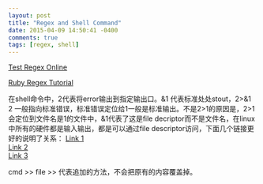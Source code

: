 ```yaml
---
layout: post
title: "Regex and Shell Command"
date: 2015-04-09 14:50:41 -0400
comments: true
tags: [regex, shell]
---
```


[Test Regex Online](http://www.regexr.com/)  

[Ruby Regex Tutorial](http://www.tutorialspoint.com/ruby/ruby_regular_expressions.htm)  

<!--more-->
在shell命令中，2代表将error输出到指定输出口。&1 代表标准处处stout，2>&1 2 一般指向标准错误，标准错误定位给1一般是标准输出。不是2>1的原因是，2>1会定位到文件名是1的文件中，&1代表了这是file decriptor而不是文件名，在linux中所有的硬件都是输入输出，都是可以通过file descriptor访问，下面几个链接更好的说明了关系：
[Link 1](http://viplin.blog.51cto.com/241472/99568)  
[Link 2](http://www.360doc.com/content/12/0907/08/1317564_234758909.shtml)  
[Link 3](http://www.cnblogs.com/hexapodsoft/archive/2007/04/24/724902.html)  

cmd >> file  >> 代表追加的方法，不会把原有的内容覆盖掉。  
